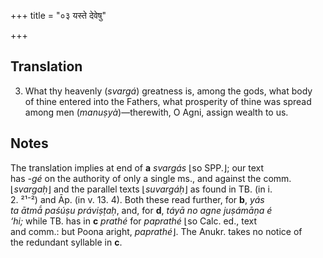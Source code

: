 +++
title = "०३ यस्ते देवेषु"

+++
## Translation
3. What thy heavenly (*svargá*) greatness is, among the gods, what body  
of thine entered into the Fathers, what prosperity of thine was spread  
among men (*manuṣyà*)—therewith, O Agni, assign wealth to us.

## Notes
The translation implies at end of **a** *svargás* ⌊so SPP.⌋; our text  
has *-gé* on the authority of only a single ms., and against the comm.  
⌊*svargaḥ*⌋ and the parallel texts ⌊*suvargáḥ*⌋ as found in TB. (in i.  
2. ²¹⁻²) and Āp. (in v. 13. 4). Both these read further, for **b**, *yás  
ta ātmā́ paśúṣu práviṣṭaḥ*, and, for **d**, *táyā no agne juṣámāṇa é  
‘hi;* while TB. has in **c** *prathé* for *paprathé* ⌊so Calc. ed., text  
and comm.: but Poona aright, *paprathé*⌋. The Anukr. takes no notice of  
the redundant syllable in **c**.
